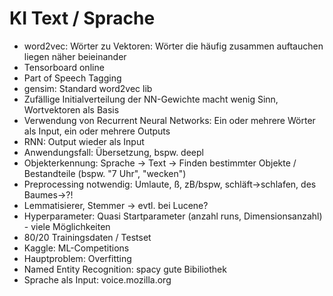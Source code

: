 # KI Text / Sprache

- word2vec: Wörter zu Vektoren: Wörter die häufig zusammen auftauchen liegen
  näher beieinander
- Tensorboard online
- Part of Speech Tagging
- gensim: Standard word2vec lib
- Zufällige Initialverteilung der NN-Gewichte macht wenig Sinn, Wortvektoren als
  Basis
- Verwendung von Recurrent Neural Networks: Ein oder mehrere Wörter als Input,
  ein oder mehrere Outputs
- RNN: Output wieder als Input
- Anwendungsfall: Übersetzung, bspw. deepl
- Objekterkennung: Sprache -> Text -> Finden bestimmter Objekte / Bestandteile
  (bspw. "7 Uhr", "wecken")
- Preprocessing notwendig: Umlaute, ß, zB/bspw, schläft-\>schlafen, des
  Baumes-\>?!
- Lemmatisierer, Stemmer -\> evtl. bei Lucene?
- Hyperparameter: Quasi Startparameter (anzahl runs, Dimensionsanzahl) - viele
  Möglichkeiten
- 80/20 Trainingsdaten / Testset
- Kaggle: ML-Competitions
- Hauptproblem: Overfitting
- Named Entity Recognition: spacy gute Bibiliothek
- Sprache als Input: voice.mozilla.org
